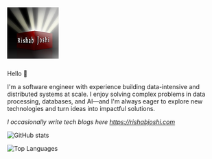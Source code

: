 # [![header](https://raw.githubusercontent.com/rishvin/rishvin/master/images/logo.webp)](https://rishabjoshi.com)

Hello 👋

I'm a software engineer with experience building data-intensive and distributed systems at scale. I enjoy solving complex problems in data processing, databases, and AI—and I'm always eager to explore new technologies and turn ideas into impactful solutions.

*I occasionally write tech blogs here https://rishabjoshi.com*

![GitHub stats](https://github-readme-stats.vercel.app/api?username=rishvin&show_icons=true&theme=transparent)

![Top Languages](https://github-readme-stats.vercel.app/api/top-langs/?username=rishvin&layout=compact&langs_count=2&theme=transparent)

